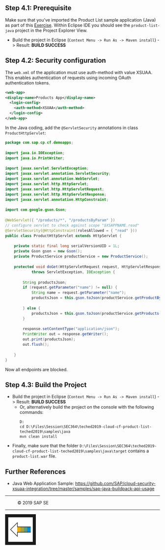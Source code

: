 
## Step 4.1: Prerequisite
Make sure that you've imported the Product List sample application (Java) as part of this [Exercise](/docs/02_clone/README.md).
Within Eclipse IDE you should see the `product-list-java` project in the Project Explorer View.

* Build the project in Eclipse (`Context Menu -> Run As -> Maven install`) -> Result: **BUILD SUCCESS**

## Step 4.2: Security configuration

The `web.xml` of the application must use auth-method with value XSUAA. This enables authentication of requests using incoming OAuth authentication tokens.

```xml
<web-app>
<display-name>Products App</display-name>
  <login-config> 
    <auth-method>XSUAA</auth-method>
  </login-config> 
</web-app> 
```
In the Java coding, add the `@ServletSecurity` annotations in class `ProductHttpServlet`:
```java
package com.sap.cp.cf.demoapps;

import java.io.IOException;
import java.io.PrintWriter;

import javax.servlet.ServletException;
import javax.servlet.annotation.ServletSecurity;
import javax.servlet.annotation.WebServlet;
import javax.servlet.http.HttpServlet;
import javax.servlet.http.HttpServletRequest;
import javax.servlet.http.HttpServletResponse;
import javax.servlet.annotation.HttpConstraint;

import com.google.gson.Gson;

@WebServlet({ "/products/*", "/productsByParam" })
// configure servlet to check against scope "$XSAPPNAME.read"
@ServletSecurity(@HttpConstraint(rolesAllowed = { "read" }))
public class ProductHttpServlet extends HttpServlet {

    private static final long serialVersionUID = 1L;
    private Gson gson = new Gson();
    private ProductService productService = new ProductService();

    protected void doGet(HttpServletRequest request, HttpServletResponse response)
            throws ServletException, IOException {

        String productsJson;
        if (request.getParameter("name") != null) {
            String name = request.getParameter("name");
            productsJson = this.gson.toJson(productService.getProductByName(name));

        } else {
            productsJson = this.gson.toJson(productService.getProducts());
        }

        response.setContentType("application/json");
        PrintWriter out = response.getWriter();
        out.print(productsJson);
        out.flush();

    }
}

```

Now all endpoints are blocked.


## Step 4.3: Build the Project
* Build the project in Eclipse (`Context Menu -> Run As -> Maven install`) -> Result: **BUILD SUCCESS**
  * Or, alternatively build the project on the console with the following commands:
    ```
    D:
    cd D:\Files\Session\SEC364\teched2019-cloud-cf-product-list-teched2019\samples\java
    mvn clean install
    ```
* Finally, make sure that the folder `D:\Files\Session\SEC364\teched2019-cloud-cf-product-list-teched2019\samples\java\target` contains a `product-list.war` file. 

## Further References
- Java Web Application Sample: https://github.com/SAP/cloud-security-xsuaa-integration/tree/master/samples/sap-java-buildpack-api-usage

***
<dl>
  <dd>
  <div class="footer">&copy; 2019 SAP SE</div>
  </dd>
</dl>
<hr>
<a href="/docs/09_secure/README.md#step-5-deploy-approuter-and-application-to-cloud-foundry">
  <img src="/docs/img/arrow_left.png" height="80" border="10" align="left" alt="Continue Exercise" title="Continue Exercise: Secure application">
</a>
